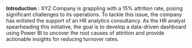 **Introduction** :
XYZ Company is grappling with a 15% attrition rate, posing significant challenges to its operations. To tackle this issue, the company has enlisted the support of an HR analytics consultancy. As the HR analyst spearheading this initiative, the goal is to develop a data-driven dashboard using Power BI to uncover the root causes of attrition and provide actionable insights for reducing turnover rates.
